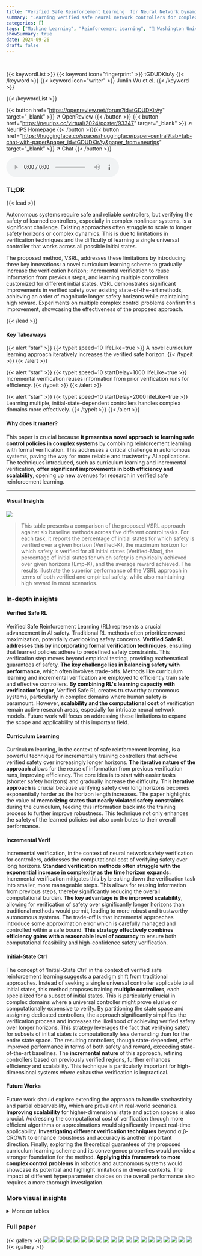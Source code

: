 ```yaml
---
title: "Verified Safe Reinforcement Learning  for Neural Network Dynamic Models"
summary: "Learning verified safe neural network controllers for complex nonlinear systems is now possible, achieving an order of magnitude longer safety horizons than state-of-the-art methods while maintaining ..."
categories: []
tags: ["Machine Learning", "Reinforcement Learning", "🏢 Washington University in St. Louis",]
showSummary: true
date: 2024-09-26
draft: false
---
```


<br>

{{< keywordList >}}
{{< keyword icon="fingerprint" >}} tGDUDKirAy {{< /keyword >}}
{{< keyword icon="writer" >}} Junlin Wu et el. {{< /keyword >}}
 
{{< /keywordList >}}

{{< button href="https://openreview.net/forum?id=tGDUDKirAy" target="_blank" >}}
↗ OpenReview
{{< /button >}}
{{< button href="https://neurips.cc/virtual/2024/poster/93347" target="_blank" >}}
↗ NeurIPS Homepage
{{< /button >}}{{< button href="https://huggingface.co/spaces/huggingface/paper-central?tab=tab-chat-with-paper&paper_id=tGDUDKirAy&paper_from=neurips" target="_blank" >}}
↗ Chat
{{< /button >}}



<audio controls>
    <source src="https://ai-paper-reviewer.com/tGDUDKirAy/podcast.wav" type="audio/wav">
    Your browser does not support the audio element.
</audio>


### TL;DR


{{< lead >}}

Autonomous systems require safe and reliable controllers, but verifying the safety of learned controllers, especially in complex nonlinear systems, is a significant challenge. Existing approaches often struggle to scale to longer safety horizons or complex dynamics.  This is due to limitations in verification techniques and the difficulty of learning a single universal controller that works across all possible initial states. 

The proposed method, VSRL, addresses these limitations by introducing three key innovations:  a novel curriculum learning scheme to gradually increase the verification horizon; incremental verification to reuse information from previous steps, and learning multiple controllers customized for different initial states.  VSRL demonstrates significant improvements in verified safety over existing state-of-the-art methods, achieving an order of magnitude longer safety horizons while maintaining high reward.  Experiments on multiple complex control problems confirm this improvement, showcasing the effectiveness of the proposed approach.

{{< /lead >}}


#### Key Takeaways

{{< alert "star" >}}
{{< typeit speed=10 lifeLike=true >}} A novel curriculum learning approach iteratively increases the verified safe horizon. {{< /typeit >}}
{{< /alert >}}

{{< alert "star" >}}
{{< typeit speed=10 startDelay=1000 lifeLike=true >}} Incremental verification reuses information from prior verification runs for efficiency. {{< /typeit >}}
{{< /alert >}}

{{< alert "star" >}}
{{< typeit speed=10 startDelay=2000 lifeLike=true >}} Learning multiple, initial-state-dependent controllers handles complex domains more effectively. {{< /typeit >}}
{{< /alert >}}

#### Why does it matter?
This paper is crucial because **it presents a novel approach to learning safe control policies in complex systems** by combining reinforcement learning with formal verification.  This addresses a critical challenge in autonomous systems, paving the way for more reliable and trustworthy AI applications.  The techniques introduced, such as curriculum learning and incremental verification, **offer significant improvements in both efficiency and scalability**, opening up new avenues for research in verified safe reinforcement learning.

------
#### Visual Insights





![](https://ai-paper-reviewer.com/tGDUDKirAy/tables_7_1.jpg)

> This table presents a comparison of the proposed VSRL approach against six baseline methods across five different control tasks. For each task, it reports the percentage of initial states for which safety is verified over a given horizon (Verified-K), the maximum horizon for which safety is verified for all initial states (Verified-Max), the percentage of initial states for which safety is empirically achieved over given horizons (Emp-K), and the average reward achieved.  The results illustrate the superior performance of the VSRL approach in terms of both verified and empirical safety, while also maintaining high reward in most scenarios.





### In-depth insights


#### Verified Safe RL
Verified Safe Reinforcement Learning (RL) represents a crucial advancement in AI safety.  Traditional RL methods often prioritize reward maximization, potentially overlooking safety concerns.  **Verified Safe RL addresses this by incorporating formal verification techniques**, ensuring that learned policies adhere to predefined safety constraints. This verification step moves beyond empirical testing, providing mathematical guarantees of safety.  **The key challenge lies in balancing safety with performance**, which often involves trade-offs.  Methods like curriculum learning and incremental verification are employed to efficiently train safe and effective controllers. **By combining RL's learning capacity with verification's rigor**, Verified Safe RL creates trustworthy autonomous systems, particularly in complex domains where human safety is paramount.  However, **scalability and the computational cost** of verification remain active research areas, especially for intricate neural network models. Future work will focus on addressing these limitations to expand the scope and applicability of this important field.

#### Curriculum Learning
Curriculum learning, in the context of safe reinforcement learning, is a powerful technique for incrementally training controllers that achieve verified safety over increasingly longer horizons.  **The iterative nature of the approach** allows for the reuse of information from previous verification runs, improving efficiency. The core idea is to start with easier tasks (shorter safety horizons) and gradually increase the difficulty. This **iterative approach** is crucial because verifying safety over long horizons becomes exponentially harder as the horizon length increases.  The paper highlights the value of **memorizing states that nearly violated safety constraints** during the curriculum, feeding this information back into the training process to further improve robustness. This technique not only enhances the safety of the learned policies but also contributes to their overall performance.

#### Incremental Verif
Incremental verification, in the context of neural network safety verification for controllers, addresses the computational cost of verifying safety over long horizons.  **Standard verification methods often struggle with the exponential increase in complexity as the time horizon expands.** Incremental verification mitigates this by breaking down the verification task into smaller, more manageable steps.  This allows for reusing information from previous steps, thereby significantly reducing the overall computational burden. **The key advantage is the improved scalability**, allowing for verification of safety over significantly longer horizons than traditional methods would permit, leading to more robust and trustworthy autonomous systems. The trade-off is that incremental approaches introduce some approximation error which is carefully managed and controlled within a safe bound.  **This strategy effectively combines efficiency gains with a reasonable level of accuracy** to ensure both computational feasibility and high-confidence safety verification.

#### Initial-State Ctrl
The concept of 'Initial-State Ctrl' in the context of verified safe reinforcement learning suggests a paradigm shift from traditional approaches.  Instead of seeking a single universal controller applicable to all initial states, this method proposes training **multiple controllers**, each specialized for a subset of initial states. This is particularly crucial in complex domains where a universal controller might prove elusive or computationally expensive to verify.  By partitioning the state space and assigning dedicated controllers, the approach significantly simplifies the verification process and increases the likelihood of achieving verified safety over longer horizons.  This strategy leverages the fact that verifying safety for subsets of initial states is computationally less demanding than for the entire state space.  The resulting controllers, though state-dependent, offer improved performance in terms of both safety and reward, exceeding state-of-the-art baselines. The **incremental nature** of this approach, refining controllers based on previously verified regions, further enhances efficiency and scalability. This technique is particularly important for high-dimensional systems where exhaustive verification is impractical.

#### Future Works
Future work should explore extending the approach to handle stochasticity and partial observability, which are prevalent in real-world scenarios.  **Improving scalability** for higher-dimensional state and action spaces is also crucial.  Addressing the computational cost of verification through more efficient algorithms or approximations would significantly impact real-time applicability.  **Investigating different verification techniques** beyond α,β-CROWN to enhance robustness and accuracy is another important direction. Finally, exploring the theoretical guarantees of the proposed curriculum learning scheme and its convergence properties would provide a stronger foundation for the method.  **Applying this framework to more complex control problems** in robotics and autonomous systems would showcase its potential and highlight limitations in diverse contexts. The impact of different hyperparameter choices on the overall performance also requires a more thorough investigation.


### More visual insights




<details>
<summary>More on tables
</summary>


![](https://ai-paper-reviewer.com/tGDUDKirAy/tables_13_1.jpg)
> This table presents the performance comparison of the proposed VSRL approach against five baseline methods across five different control tasks.  For each task and method, it shows the percentage of initial states for which safety was verified for a given horizon (Verified-K), the maximum horizon for which all initial states were verified safe (Verified-Max), the empirical safety rate at the verified horizon and at a much longer horizon (Emp-K), and the average reward achieved during the experiment. The results demonstrate the superiority of VSRL in achieving both verified and empirical safety.

![](https://ai-paper-reviewer.com/tGDUDKirAy/tables_13_2.jpg)
> This table presents the performance comparison of the proposed VSRL approach against five state-of-the-art safe reinforcement learning baselines across five different control tasks.  For each task and method, the table shows the percentage of initial states for which safety can be verified for a given number of steps (Verified-K), the maximum number of steps for which safety could be verified for all initial states (Verified-Max), the empirical safety rate for K steps (Emp-K) and the full episode (Emp-500), and the average reward achieved.

</details>




### Full paper

{{< gallery >}}
<img src="https://ai-paper-reviewer.com/tGDUDKirAy/1.png" class="grid-w50 md:grid-w33 xl:grid-w25" />
<img src="https://ai-paper-reviewer.com/tGDUDKirAy/2.png" class="grid-w50 md:grid-w33 xl:grid-w25" />
<img src="https://ai-paper-reviewer.com/tGDUDKirAy/3.png" class="grid-w50 md:grid-w33 xl:grid-w25" />
<img src="https://ai-paper-reviewer.com/tGDUDKirAy/4.png" class="grid-w50 md:grid-w33 xl:grid-w25" />
<img src="https://ai-paper-reviewer.com/tGDUDKirAy/5.png" class="grid-w50 md:grid-w33 xl:grid-w25" />
<img src="https://ai-paper-reviewer.com/tGDUDKirAy/6.png" class="grid-w50 md:grid-w33 xl:grid-w25" />
<img src="https://ai-paper-reviewer.com/tGDUDKirAy/7.png" class="grid-w50 md:grid-w33 xl:grid-w25" />
<img src="https://ai-paper-reviewer.com/tGDUDKirAy/8.png" class="grid-w50 md:grid-w33 xl:grid-w25" />
<img src="https://ai-paper-reviewer.com/tGDUDKirAy/9.png" class="grid-w50 md:grid-w33 xl:grid-w25" />
<img src="https://ai-paper-reviewer.com/tGDUDKirAy/10.png" class="grid-w50 md:grid-w33 xl:grid-w25" />
<img src="https://ai-paper-reviewer.com/tGDUDKirAy/11.png" class="grid-w50 md:grid-w33 xl:grid-w25" />
<img src="https://ai-paper-reviewer.com/tGDUDKirAy/12.png" class="grid-w50 md:grid-w33 xl:grid-w25" />
<img src="https://ai-paper-reviewer.com/tGDUDKirAy/13.png" class="grid-w50 md:grid-w33 xl:grid-w25" />
<img src="https://ai-paper-reviewer.com/tGDUDKirAy/14.png" class="grid-w50 md:grid-w33 xl:grid-w25" />
<img src="https://ai-paper-reviewer.com/tGDUDKirAy/15.png" class="grid-w50 md:grid-w33 xl:grid-w25" />
<img src="https://ai-paper-reviewer.com/tGDUDKirAy/16.png" class="grid-w50 md:grid-w33 xl:grid-w25" />
<img src="https://ai-paper-reviewer.com/tGDUDKirAy/17.png" class="grid-w50 md:grid-w33 xl:grid-w25" />
<img src="https://ai-paper-reviewer.com/tGDUDKirAy/18.png" class="grid-w50 md:grid-w33 xl:grid-w25" />
<img src="https://ai-paper-reviewer.com/tGDUDKirAy/19.png" class="grid-w50 md:grid-w33 xl:grid-w25" />
<img src="https://ai-paper-reviewer.com/tGDUDKirAy/20.png" class="grid-w50 md:grid-w33 xl:grid-w25" />
{{< /gallery >}}